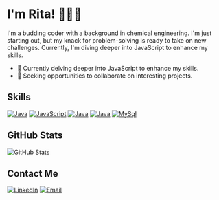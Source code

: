 # I'm Rita! 👩🏽‍💻

I'm a budding coder with a background in chemical engineering. I'm just starting out, but my knack for problem-solving is ready to take on new challenges. Currently, I'm diving deeper into JavaScript to enhance my skills.

- 🌱 Currently delving deeper into JavaScript to enhance my skills.
- 💼 Seeking opportunities to collaborate on interesting projects.


## Skills
[![Java](https://skillicons.dev/icons?i=java&theme=light)](https://www.java.com) [![JavaScript](https://skillicons.dev/icons?i=javascript&theme=light)](https://developer.mozilla.org/en-US/docs/Web/JavaScript) [![Java](https://skillicons.dev/icons?i=html&theme=light)](https://developer.mozilla.org/en-US/docs/Web/HTML) [![Java](https://skillicons.dev/icons?i=css&theme=light)](https://developer.mozilla.org/en-US/docs/Web/CSS) [![MySql](https://skillicons.dev/icons?i=mysql&theme=light)](https://www.mysql.com/)

## GitHub Stats
![GitHub Stats](https://github-readme-stats.vercel.app/api/top-langs/?username=ritazevedo&theme=default&layout=compact)

## Contact Me
[![LinkedIn](https://skillicons.dev/icons?i=linkedin&theme=light)](https://www.linkedin.com/in/ritazeved/)
[![Email](https://skillicons.dev/icons?i=md&theme=light)](mailto:rita.m.azevedo4@gmail.com)
